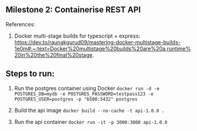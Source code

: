 ## Milestone 2: Containerise REST API

References:

1. Docker multi-stage builds for typescript + express: https://dev.to/raunakgurud09/mastering-docker-multistage-builds-1e0m#:~:text=Docker%20multistage%20builds%20are%20a,runtime%20in%20the%20final%20stage.

## Steps to run:

1. Run the postgres container using Docker
   `docker run -d -e POSTGRES_DB=mydb -e POSTGRES_PASSWORD=testpass123 -e POSTGRES_USER=postgres -p "6500:5432" postgres`

2. Build the api image
   `docker build --no-cache -t api-1.0.0 . `

3. Run the api container
   `docker run -it -p 3000:3000 api-1.0.0`

